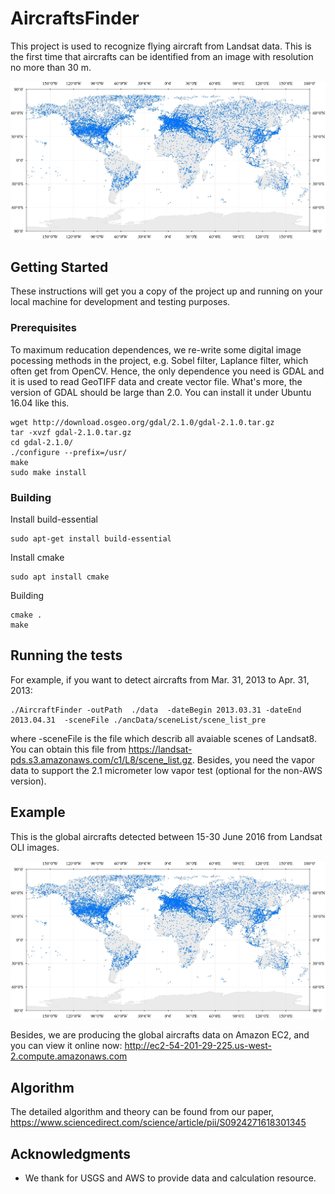 # AircraftsFinder
This project is used to recognize flying aircraft from Landsat data. This is the first time that aircrafts can be identified from an image with resolution no more than 30 m.

![alt text](https://github.com/xialang2012/AircraftsFinder/blob/master/global%20aircrafts.jpg)


## Getting Started

These instructions will get you a copy of the project up and running on your local machine for development and testing purposes.

### Prerequisites

To maximum reducation dependences, we re-write some digital image pocessing methods in the project, e.g. Sobel filter, Laplance filter, which often get from OpenCV. Hence, the only dependence you need is GDAL and it is used to read GeoTIFF data and create vector file. What's more, the version of GDAL should be large than 2.0. You can install it under Ubuntu 16.04 like this. 

```
wget http://download.osgeo.org/gdal/2.1.0/gdal-2.1.0.tar.gz
tar -xvzf gdal-2.1.0.tar.gz
cd gdal-2.1.0/
./configure --prefix=/usr/
make
sudo make install
```

### Building

Install build-essential

```
sudo apt-get install build-essential
```

Install cmake

```
sudo apt install cmake
```
Building
```
cmake .
make
```

## Running the tests

For example, if you want to detect aircrafts from Mar. 31, 2013 to Apr. 31, 2013:

```
./AircraftFinder -outPath  ./data  -dateBegin 2013.03.31 -dateEnd 2013.04.31  -sceneFile ./ancData/sceneList/scene_list_pre
```
where -sceneFile is the file which describ all avaiable scenes of Landsat8. You can obtain this file from https://landsat-pds.s3.amazonaws.com/c1/L8/scene_list.gz. Besides, you need the vapor data to support the 2.1 micrometer low vapor test (optional for the non-AWS version).

## Example
This is the global aircrafts detected between 15-30 June 2016 from Landsat OLI images.

![alt text](https://github.com/xialang2012/AircraftsFinder/blob/master/global%20aircrafts.jpg)

Besides, we are producing the global aircrafts data on Amazon EC2, and you can view it online now: http://ec2-54-201-29-225.us-west-2.compute.amazonaws.com

## Algorithm
The detailed algorithm and theory can be found from our paper, https://www.sciencedirect.com/science/article/pii/S0924271618301345

## Acknowledgments

* We thank for USGS and AWS to provide data and calculation resource.
